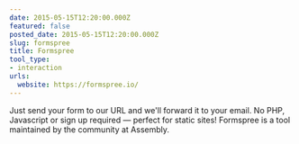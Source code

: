 ```yaml
---
date: 2015-05-15T12:20:00.000Z
featured: false
posted_date: 2015-05-15T12:20:00.000Z
slug: formspree
title: Formspree
tool_type:
- interaction
urls:
  website: https://formspree.io/
---
```


Just send your form to our URL and we'll forward it to your email. No PHP, Javascript or sign up required — perfect for static sites! Formspree is a tool maintained by the community at Assembly.




